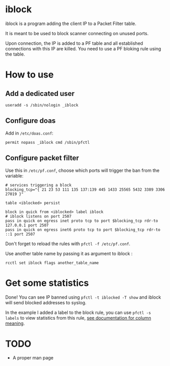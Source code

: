 # iblock

iblock is a program adding the client IP to a Packet Filter table.

It is meant to be used to block scanner connecting on unused ports.

Upon connection, the IP is added to a PF table and all established connections with this IP are killed.  You need to use a PF bloking rule using the table.

# How to use

## Add a dedicated user

```
useradd -s /sbin/nologin _iblock
```

## Configure doas

Add in `/etc/doas.conf`:

```
permit nopass _iblock cmd /sbin/pfctl
```

## Configure packet filter

Use this in `/etc/pf.conf`, choose which ports will trigger the ban from the variable:

```
# services triggering a block
blocking_tcp="{ 21 23 53 111 135 137:139 445 1433 25565 5432 3389 3306 27019 }"

table <iblocked> persist

block in quick from <iblocked> label iblock
# iblock listens on port 2507
pass in quick on egress inet proto tcp to port $blocking_tcp rdr-to 127.0.0.1 port 2507
pass in quick on egress inet6 proto tcp to port $blocking_tcp rdr-to ::1 port 2507
```

Don't forget to reload the rules with `pfctl -f /etc/pf.conf`.

Use another table name by passing it as argument to iblock :

```
rcctl set iblock flags another_table_name
```

# Get some statistics

Done! You can see IP banned using `pfctl -t iblocked -T show` and iblock will send blocked addresses to syslog.

In the example I added a label to the block rule, you can use `pfctl -s labels` to view statistics from this rule, [see documentation for column meaning](https://man.openbsd.org/pfctl#s~8).


# TODO

- A proper man page

